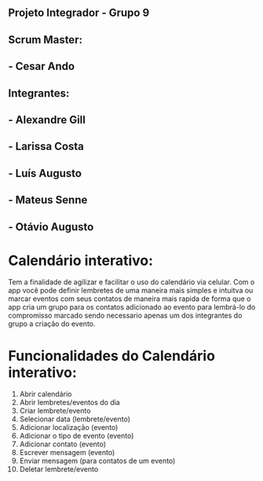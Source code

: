 ## Projeto Integrador - Grupo 9

## Scrum Master: 

## - Cesar Ando

## Integrantes:

## - Alexandre Gill 
## - Larissa Costa
## - Luís Augusto
## - Mateus Senne
## - Otávio Augusto



# Calendário interativo:
Tem a finalidade de agilizar e facilitar o uso do calendário via celular. Com o app você pode definir lembretes de uma maneira mais simples e intuitva ou marcar eventos com seus contatos de maneira mais rapida  de forma que o app cria um grupo para os contatos adicionado ao evento para lembrá-lo do compromisso marcado sendo necessario apenas um dos integrantes do grupo a criação do evento. 



  
# Funcionalidades do Calendário interativo:
1.	Abrir calendário
2.	Abrir lembretes/eventos do dia
3.	Criar lembrete/evento
4.	Selecionar data (lembrete/evento)
5.	Adicionar localização (evento)
6.	Adicionar o tipo de evento (evento)
7.	Adicionar contato (evento)
8.	Escrever mensagem (evento)
9.	Enviar mensagem (para contatos de um evento)
10.	Deletar lembrete/evento

